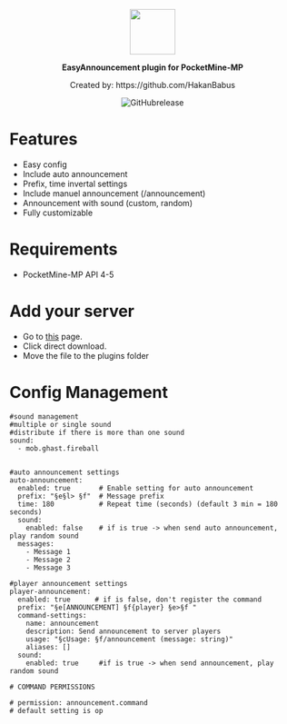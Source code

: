 <p align="center">
  <img align="center" src="https://github.com/HakanBabus/EasyAnnouncement/assets/90573332/986e3c5c-a117-47a1-9f7f-d1e418841ebf"  width="80" height="80">

<p align="center">
    <b>EasyAnnouncement plugin for PocketMine-MP</b>
  
  <p align="center">
Created by: https://github.com/HakanBabus


  <p align="center">
    <img alt="GitHubrelease" src="https://img.shields.io/github/v/release/HakanBabus/EasyAnnouncement?label=release&sort=semver">
</p>


# Features

- Easy config
- Include auto announcement
- Prefix, time invertal settings
- Include manuel announcement (/announcement)
- Announcement with sound (custom, random)
- Fully customizable

# Requirements

- PocketMine-MP API 4-5

# Add your server

- Go to [this](https://poggit.pmmp.io/p/EasyAnnouncement/1.0.0) page.
- Click direct download.
- Move the file to the plugins folder


# Config Management

```
#sound management
#multiple or single sound
#distribute if there is more than one sound
sound:
  - mob.ghast.fireball


#auto announcement settings
auto-announcement:
  enabled: true       # Enable setting for auto announcement
  prefix: "§e§l> §f"  # Message prefix
  time: 180           # Repeat time (seconds) (default 3 min = 180 seconds)
  sound:
    enabled: false    # if is true -> when send auto announcement, play random sound
  messages:
    - Message 1
    - Message 2
    - Message 3

#player announcement settings
player-announcement:
  enabled: true      # if is false, don't register the command
  prefix: "§e[ANNOUNCEMENT] §f{player} §e>§f "
  command-settings:
    name: announcement
    description: Send announcement to server players
    usage: "§cUsage: §f/announcement (message: string)"
    aliases: []
  sound:
    enabled: true     #if is true -> when send announcement, play random sound

# COMMAND PERMISSIONS

# permission: announcement.command
# default setting is op
```
